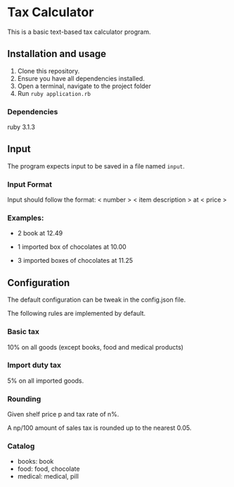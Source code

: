 # Tax Calculator

This is a basic text-based tax calculator program.

## Installation and usage
1) Clone this repository.
1) Ensure you have all dependencies installed.
1) Open a terminal, navigate to the project folder
1) Run `ruby application.rb`

### Dependencies
ruby 3.1.3

## Input

The program expects input to be saved in a file named `input`.

### Input Format

Input should follow the format: < number > < item description > at < price >

### Examples:

- 2 book at 12.49

- 1 imported box of chocolates at 10.00

- 3 imported boxes of chocolates at 11.25

## Configuration

The default configuration can be tweak in the config.json file.

The following rules are implemented by default.

### Basic tax

10% on all goods (except books, food and medical products)

### Import duty tax

5% on all imported goods.

### Rounding

Given shelf price p and tax rate of n%.

A np/100 amount of sales tax is rounded up to the nearest 0.05.

### Catalog

- books: book
- food: food, chocolate
- medical: medical, pill